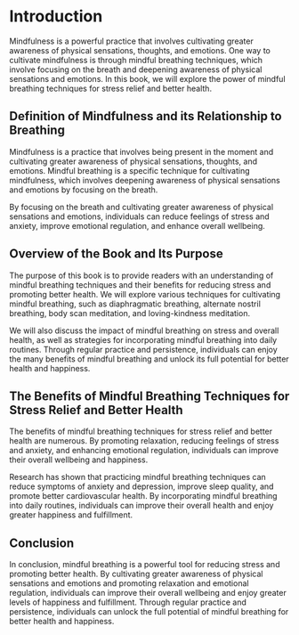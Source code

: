 Introduction
============

Mindfulness is a powerful practice that involves cultivating greater awareness of physical sensations, thoughts, and emotions. One way to cultivate mindfulness is through mindful breathing techniques, which involve focusing on the breath and deepening awareness of physical sensations and emotions. In this book, we will explore the power of mindful breathing techniques for stress relief and better health.

Definition of Mindfulness and its Relationship to Breathing
-----------------------------------------------------------

Mindfulness is a practice that involves being present in the moment and cultivating greater awareness of physical sensations, thoughts, and emotions. Mindful breathing is a specific technique for cultivating mindfulness, which involves deepening awareness of physical sensations and emotions by focusing on the breath.

By focusing on the breath and cultivating greater awareness of physical sensations and emotions, individuals can reduce feelings of stress and anxiety, improve emotional regulation, and enhance overall wellbeing.

Overview of the Book and Its Purpose
------------------------------------

The purpose of this book is to provide readers with an understanding of mindful breathing techniques and their benefits for reducing stress and promoting better health. We will explore various techniques for cultivating mindful breathing, such as diaphragmatic breathing, alternate nostril breathing, body scan meditation, and loving-kindness meditation.

We will also discuss the impact of mindful breathing on stress and overall health, as well as strategies for incorporating mindful breathing into daily routines. Through regular practice and persistence, individuals can enjoy the many benefits of mindful breathing and unlock its full potential for better health and happiness.

The Benefits of Mindful Breathing Techniques for Stress Relief and Better Health
--------------------------------------------------------------------------------

The benefits of mindful breathing techniques for stress relief and better health are numerous. By promoting relaxation, reducing feelings of stress and anxiety, and enhancing emotional regulation, individuals can improve their overall wellbeing and happiness.

Research has shown that practicing mindful breathing techniques can reduce symptoms of anxiety and depression, improve sleep quality, and promote better cardiovascular health. By incorporating mindful breathing into daily routines, individuals can improve their overall health and enjoy greater happiness and fulfillment.

Conclusion
----------

In conclusion, mindful breathing is a powerful tool for reducing stress and promoting better health. By cultivating greater awareness of physical sensations and emotions and promoting relaxation and emotional regulation, individuals can improve their overall wellbeing and enjoy greater levels of happiness and fulfillment. Through regular practice and persistence, individuals can unlock the full potential of mindful breathing for better health and happiness.
